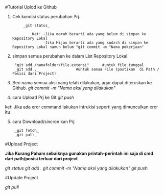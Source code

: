 #Tutorial Uplod ke Github




1. Cek kondisi status perubahan Prj.

			_git status_
   
				Ket: -Jika merah berarti ada yang belum di simpan ke Repository Lokal
				     -Jika Hijau berarti ada yang sudash di simpan ke Repository Lokal namun belum "git commit -m "Nama pekerjaan"

2. simpan semua perubahan ke dalam List Repository  Lokal

		"git add /namafolder/file.extensi"  	#untuk file tunggal
		_git add ._  				#untuk semua File (pastikan  di Path / Posisi dari Project)

3. Beri nama semua aksi yang telah dilakukan, agar dapat diteruskan ke Github.
		_git commit -m "Nama aksi yang dilakukan"_

4. cara Upload Prj ke Git
		_git push_

ket: Jika ada eror command lakukan intrukisi seperti yang dimunculkan eror itu

5. cara Download/sincron kan Prj
			
		_git fetch_
		_git pull_

#Upload Project

**Jika Kurang Paham sebaiknya gunakan printah-perintah ini saja di cmd dari path/posisi terluar dari project**

_git status_
_git add ._ 
_git commit -m "Nama aksi yang dilakukan"_
_git push_


#Update Project

_git pull_